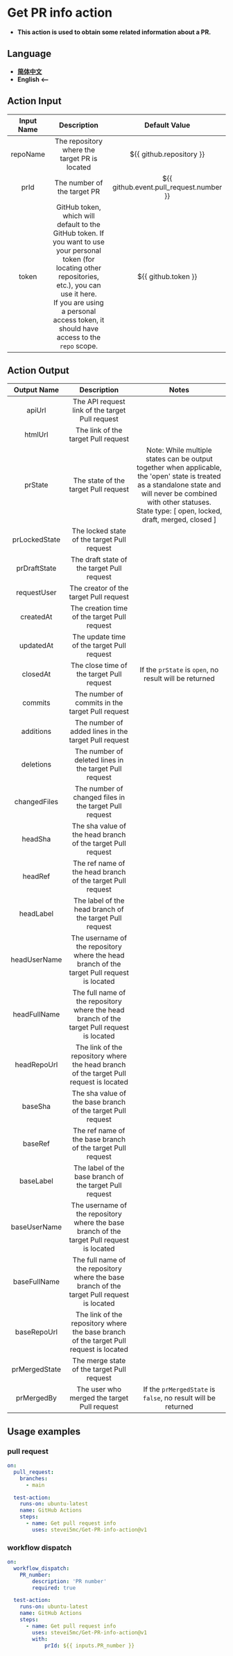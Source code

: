 # Get PR info action
- **This action is used to obtain some related information about a PR.**

## **Language**
- **[简体中文](./README.md)**
- **English  <--**

## **Action Input**

|Input Name|Description|Default Value|
|:-:|:-:|:-:|
|repoName|The repository where the target PR is located|${{ github.repository }}|
|prId|The number of the target PR|${{ github.event.pull_request.number }}|
|token|GitHub token, which will default to the GitHub token. If you want to use your personal token (for locating other repositories, etc.), you can use it here.<br>If you are using a personal access token, it should have access to the `repo` scope.|${{ github.token }}|

## **Action Output**

|Output Name|Description|Notes|
|:-:|:-:|:-:|
|apiUrl|The API request link of the target Pull request||
|htmlUrl|The link of the target Pull request||
|prState|The state of the target Pull request|Note: While multiple states can be output together when applicable, the 'open' state is treated as a standalone state and will never be combined with other statuses.<br>State type: [ open, locked, draft, merged, closed ]|
|prLockedState|The locked state of the target Pull request||
|prDraftState|The draft state of the target Pull request||
|requestUser|The creator of the target Pull request||
|createdAt|The creation time of the target Pull request||
|updatedAt|The update time of the target Pull request||
|closedAt|The close time of the target Pull request|If the `prState` is `open`, no result will be returned|
|commits|The number of commits in the target Pull request||
|additions|The number of added lines in the target Pull request||
|deletions|The number of deleted lines in the target Pull request||
|changedFiles|The number of changed files in the target Pull request||
|headSha|The sha value of the head branch of the target Pull request||
|headRef|The ref name of the head branch of the target Pull request||
|headLabel|The label of the head branch of the target Pull request||
|headUserName|The username of the repository where the head branch of the target Pull request is located||
|headFullName|The full name of the repository where the head branch of the target Pull request is located||
|headRepoUrl|The link of the repository where the head branch of the target Pull request is located||
|baseSha|The sha value of the base branch of the target Pull request||
|baseRef|The ref name of the base branch of the target Pull request||
|baseLabel|The label of the base branch of the target Pull request||
|baseUserName|The username of the repository where the base branch of the target Pull request is located||
|baseFullName|The full name of the repository where the base branch of the target Pull request is located||
|baseRepoUrl|The link of the repository where the base branch of the target Pull request is located||
|prMergedState|The merge state of the target Pull request||
|prMergedBy|The user who merged the target Pull request|If the `prMergedState` is `false`, no result will be returned|

## **Usage examples**

### **pull request**
```yml
on:
  pull_request:
    branches:
      - main

  test-action:
    runs-on: ubuntu-latest
    name: GitHub Actions
    steps:
      - name: Get pull request info
        uses: stevei5mc/Get-PR-info-action@v1
```

### **workflow dispatch**

```yml
on:
  workflow_dispatch:
    PR_number:
        description: 'PR number'
        required: true

  test-action:
    runs-on: ubuntu-latest
    name: GitHub Actions 
    steps:
      - name: Get pull request info
        uses: stevei5mc/Get-PR-info-action@v1
        with:
            prId: ${{ inputs.PR_number }}
```